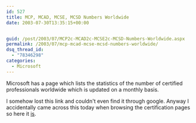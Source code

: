 ```yaml
---
id: 527
title: MCP, MCAD, MCSE, MCSD Numbers Worldwide
date: 2003-07-30T13:35:15+00:00


guid: /post/2003/07/MCP2c-MCAD2c-MCSE2c-MCSD-Numbers-Worldwide.aspx
permalink: /2003/07/mcp-mcad-mcse-mcsd-numbers-worldwide/
dsq_thread_id:
  - "78346298"
categories:
  - Microsoft
---
```

<body xmlns="http://www.w3.org/1999/xhtml">
    <p>
        Microsoft has a page which lists the statistics of the number of certified professionals
        worldwide which is updated on a monthly basis.
    </p>
    <p>
        I&#160;somehow lost this link and couldn't even find it through google. Anyway I accidentally
        came across this today when browsing the certification pages so here it <a href="http://www.microsoft.com/traincert/mcp/certified.asp">is</a>.
    </p>
</body>